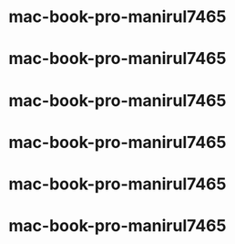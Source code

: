 # mac-book-pro-manirul7465
# mac-book-pro-manirul7465
# mac-book-pro-manirul7465
# mac-book-pro-manirul7465
# mac-book-pro-manirul7465
# mac-book-pro-manirul7465
